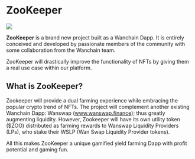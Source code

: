 # ZooKeeper

![](/zookeeper.png)

**ZooKeeper** is a brand new project built as a Wanchain Dapp. It is entirely conceived and developed by passionate members of the community with some collaboration from the Wanchain team. 

ZooKeeper will drastically improve the functionality of NFTs by giving them a real use case within our platform.

## What is ZooKeeper? ##

Zookeeper will provide a dual farming experience while embracing the popular crypto trend of NFTs. The project will complement another existing Wanchain Dapp: Wanswap (www.wanswap.finance); thus greatly augmenting liquidity. However, Zookeeper will have its own utility token ($ZOO) distributed as farming rewards to Wanswap Liquidity Providers (LPs), who stake their WSLP (Wan Swap Liquidity Provider tokens). 

All this makes ZooKeeper a unique gamified yield farming Dapp with profit potential and gaming fun.

